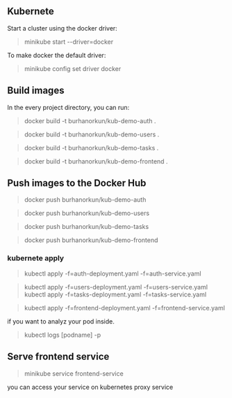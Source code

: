 ## Kubernete

Start a cluster using the docker driver:

> minikube start --driver=docker

To make docker the default driver:

> minikube config set driver docker

## Build images

In the every project directory, you can run:

> docker build -t burhanorkun/kub-demo-auth .

> docker build -t burhanorkun/kub-demo-users .

> docker build -t burhanorkun/kub-demo-tasks .

> docker build -t burhanorkun/kub-demo-frontend .

## Push images to the Docker Hub

> docker push burhanorkun/kub-demo-auth

> docker push burhanorkun/kub-demo-users

> docker push burhanorkun/kub-demo-tasks

> docker push burhanorkun/kub-demo-frontend

### kubernete apply

> kubectl apply -f=auth-deployment.yaml -f=auth-service.yaml

> kubectl apply -f=users-deployment.yaml -f=users-service.yaml
> kubectl apply -f=tasks-deployment.yaml -f=tasks-service.yaml

> kubectl apply -f=frontend-deployment.yaml -f=frontend-service.yaml

if you want to analyz your pod inside.

> kubectl logs [podname] -p

## Serve frontend service

> minikube service frontend-service

you can access your service on kubernetes proxy service
